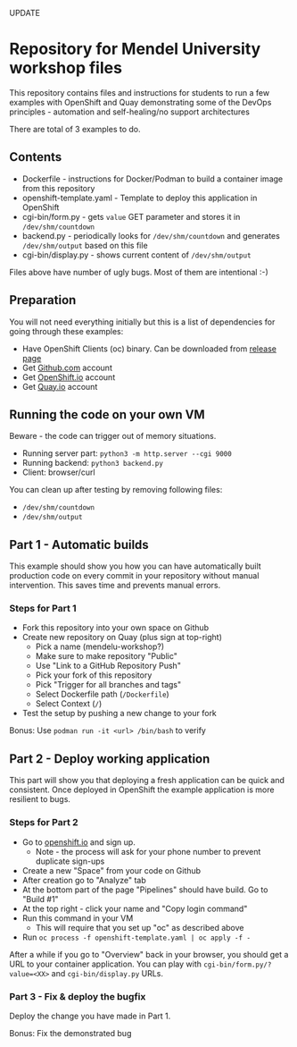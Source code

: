 UPDATE



# Repository for Mendel University workshop files

This repository contains files and instructions for students to run a few
examples with OpenShift and Quay demonstrating some of the DevOps principles -
automation and self-healing/no support architectures

There are total of 3 examples to do.

## Contents

* Dockerfile - instructions for Docker/Podman to build a container image from
               this repository
* openshift-template.yaml - Template to deploy this application in OpenShift
* cgi-bin/form.py - gets `value` GET parameter and stores it in
       `/dev/shm/countdown`
* backend.py - periodically looks for `/dev/shm/countdown` and generates
       `/dev/shm/output` based on this file
* cgi-bin/display.py - shows current content of `/dev/shm/output`

Files above have number of ugly bugs. Most of them are intentional :-)

## Preparation

You will not need everything initially but this is a list of dependencies for
going through these examples:

* Have OpenShift Clients (oc) binary. Can be downloaded from [release page](https://github.com/openshift/origin/releases/tag/v3.11.0)
* Get [Github.com](https://github.com) account
* Get [OpenShift.io](https://openshift.io) account
* Get [Quay.io](https://quay.io) account

## Running the code on your own VM

Beware - the code can trigger out of memory situations.

* Running server part: `python3 -m http.server --cgi 9000`
* Running backend: `python3 backend.py`
* Client: browser/curl

You can clean up after testing by removing following files:

* `/dev/shm/countdown`
* `/dev/shm/output`

## Part 1 - Automatic builds

This example should show you how you can have automatically built production
code on every commit in your repository without manual intervention. This saves
time and prevents manual errors.

### Steps for Part 1

* Fork this repository into your own space on Github
* Create new repository on Quay (plus sign at top-right)
  * Pick a name (mendelu-workshop?)
  * Make sure to make repository "Public"
  * Use "Link to a GitHub Repository Push"
  * Pick your fork of this repository
  * Pick "Trigger for all branches and tags"
  * Select Dockerfile path (`/Dockerfile`)
  * Select Context (`/`)
* Test the setup by pushing a new change to your fork

Bonus: Use `podman run -it <url> /bin/bash` to verify

## Part 2 - Deploy working application

This part will show you that deploying a fresh application can be quick and
consistent. Once deployed in OpenShift the example application is more resilient
to bugs.

### Steps for Part 2

* Go to [openshift.io](https://openshift.io/) and sign up.
  * Note - the process will ask for your phone number to prevent duplicate
    sign-ups
* Create a new "Space" from your code on Github
* After creation go to "Analyze" tab
* At the bottom part of the page "Pipelines" should have build. Go to "Build #1"
* At the top right - click your name and "Copy login command"
* Run this command in your VM
  * This will require that you set up "oc" as described above
* Run `oc process -f openshift-template.yaml | oc apply -f -`

After a while if you go to "Overview" back in your browser, you should get a URL
to your container application. You can play with `cgi-bin/form.py/?value=<XX>`
and `cgi-bin/display.py` URLs.


### Part 3 - Fix & deploy the bugfix

Deploy the change you have made in Part 1.

Bonus: Fix the demonstrated bug

